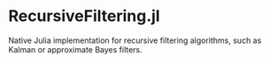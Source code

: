 # RecursiveFiltering.jl
Native Julia implementation for recursive filtering algorithms, such as Kalman or approximate Bayes filters.
